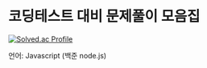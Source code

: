 # 코딩테스트 대비 문제풀이 모음집
[![Solved.ac Profile](http://mazassumnida.wtf/api/v2/generate_badge?boj=daehee)](https://solved.ac/daehee/)

언어: Javascript (백준 node.js)
